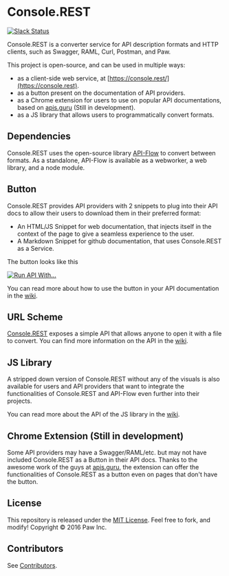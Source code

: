 # Console.REST

[![Slack Status](https://console-rest-slackin.herokuapp.com/badge.svg)](https://console-rest-slackin.herokuapp.com)

Console.REST is a converter service for API description formats and HTTP clients, such as Swagger, RAML, Curl, Postman, and Paw.

This project is open-source, and can be used in multiple ways:
- as a client-side web service, at [https://console.rest/](https://console.rest).
- as a button present on the documentation of API providers.
- as a Chrome extension for users to use on popular API documentations, based on [apis.guru](https://apis.guru) (Still in development).
- as a JS library that allows users to programmatically convert formats.

## Dependencies

Console.REST uses the open-source library [API-Flow](https://github.com/luckymarmot/API-Flow) to convert between formats. As a standalone, API-Flow is available as a webworker, a web library, and a node module.

## Button

Console.REST provides API providers with 2 snippets to plug into their API docs to allow their users to download them in their preferred format:
- An HTML/JS Snippet for web documentation, that injects itself in the context of the page to give a seamless experience to the user.
- A Markdown Snippet for github documentation, that uses Console.REST as a Service.

The button looks like this

[![Run API With...](https://console.rest/github.io/assets/buttons/run_with_red.svg)](https://console.rest/#?name=swagger&format=swagger&version=v2.0&uri=https%3A%2F%2Fapi.apis.guru%2Fv2%2Fspecs%2Fxkcd.com%2F1.0.0%2Fswagger.yaml)

You can read more about how to use the button in your API documentation in the [wiki](https://github.com/luckymarmot/console-rest/wiki).

## URL Scheme

[Console.REST](https://console.rest) exposes a simple API that allows anyone to open it with a file to convert. You can find more information on the API in the [wiki](https://github.com/luckymarmot/console-rest/wiki/window.location.hash).

## JS Library

A stripped down version of Console.REST without any of the visuals is also available for users and API providers that want to integrate the functionalities of Console.REST and API-Flow even further into their projects.

You can read more about the API of the JS library in the [wiki](https://github.com/luckymarmot/console-rest/wiki/using-the-js-library).

## Chrome Extension (Still in development)

Some API providers may have a Swagger/RAML/etc. but may not have included Console.REST as a Button in their API docs. Thanks to the awesome work of the guys at [apis.guru](https://apis.guru), the extension can offer the functionalities of Console.REST as a button even on pages that don't have the button.

## License

This repository is released under the [MIT License](LICENSE). Feel free to fork, and modify!
Copyright © 2016 Paw Inc.

## Contributors

See [Contributors](https://github.com/luckymarmot/console-rest/graphs/contributors).
